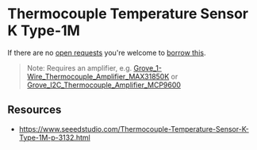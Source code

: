 # Thermocouple Temperature Sensor K Type-1M
If there are no [open requests](../../../../issues?q=is%3Aissue+is%3Aopen+%22Thermocouple+Temperature+Sensor+K+Type-1M%22+in%3Atitle) you're welcome to [borrow this](../../../../issues/new?title=Borrow+request+for+Thermocouple+Temperature+Sensor+K+Type-1M&body=1+piece+of+%5Bthis%5D%28..%2Fblob%2Fmain%2F.%2FParts%2FSensor_Probes%2FThermocouple_Temperature_Sensor_K_Type-1M.md%29+for+~2+weeks.).

> Note: Requires an amplifier, e.g. [Grove_1-Wire_Thermocouple_Amplifier_MAX31850K](../../Hardware/Modules/Grove_1-Wire_Thermocouple_Amplifier_MAX31850K.md) or [Grove_I2C_Thermocouple_Amplifier_MCP9600](../../Hardware/Modules/Grove_I2C_Thermocouple_Amplifier_MCP9600.md)

## Resources
- https://www.seeedstudio.com/Thermocouple-Temperature-Sensor-K-Type-1M-p-3132.html
